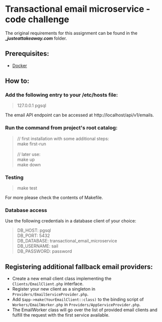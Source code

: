 # Transactional email microservice - code challenge

The original requirements for this assignment can be found in the **__justeattakeaway.com_** folder.

## Prerequisites:
* [Docker](https://docs.docker.com/get-docker/)

## How to:

### Add the following entry to your /etc/hosts file:

> 127.0.0.1 pgsql

The email API endpoint can be accessed at http://localhost/api/v1/emails.

### Run the command from project's root catalog:

> // first installation with some additional steps: \
> make first-run \
> \
> // later use: \
> make up \
> make down

### Testing

> make test

For more please check the contents of Makefile.

### Database access

Use the following credentials in a database client of your choice:

> DB_HOST: pgsql \
> DB_PORT: 5432 \
> DB_DATABASE: transactional_email_microservice \
> DB_USERNAME: sail \
> DB_PASSWORD: password

## Registering additional fallback email providers:

- Create a new email client class implementing the `Clients/EmailClient.php` interface.
- Register your new client as a singleton in `Providers/EmailServiceProvider.php`.
- Add `$app->make(YourEmailClient::class)` to the binding script of `Workers/EmailWorker.php` in `Providers/AppServiceProvider.php`.
- The EmailWorker class will go over the list of provided email clients and fulfill the request with the first service available.
